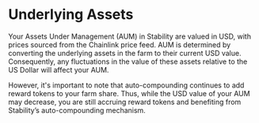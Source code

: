 # Underlying Assets

Your Assets Under Management (AUM) in Stability are valued in USD, with prices sourced from the Chainlink price feed. AUM is determined by converting the underlying assets in the farm to their current USD value. Consequently, any fluctuations in the value of these assets relative to the US Dollar will affect your AUM.&#x20;

However, it's important to note that auto-compounding continues to add reward tokens to your farm share. Thus, while the USD value of your AUM may decrease, you are still accruing reward tokens and benefiting from Stability’s auto-compounding mechanism.
